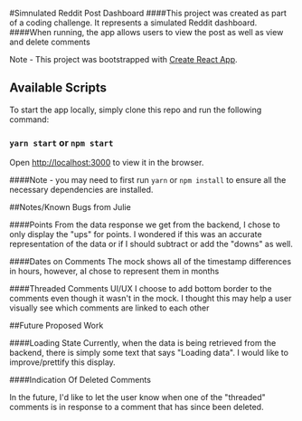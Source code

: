 #Simnulated Reddit Post Dashboard
####This project was created as part of a coding challenge. It represents a simulated Reddit dashboard.
####When running, the app allows users to view the post as well as view and delete comments


Note - This project was bootstrapped with [Create React App](https://github.com/facebook/create-react-app).

## Available Scripts

To start the app locally, simply clone this repo and run the following command:

### `yarn start` or `npm start`

Open [http://localhost:3000](http://localhost:3000) to view it in the browser.

####Note - you may need to first run `yarn` or `npm install` to ensure all the necessary dependencies are installed.

##Notes/Known Bugs from Julie

####Points
From the data response we get from the backend, I chose to only display the "ups" for points. I wondered if this was an accurate representation of the data or if I should subtract or add the "downs" as well.

####Dates on Comments
The mock shows all of the timestamp differences in hours, however, aI chose to represent them in months

####Threaded Comments UI/UX
I choose to add bottom border to the comments even though it wasn't in the mock. I thought this may help a user visually see which comments are linked to each other

##Future Proposed Work

####Loading State
Currently, when the data is being retrieved from the backend, there is simply some text that says "Loading data". I would like to improve/prettify this display.

####Indication Of Deleted Comments

In the future, I'd like to let the user know when one of the "threaded" comments is in response to a comment that has since been deleted.

